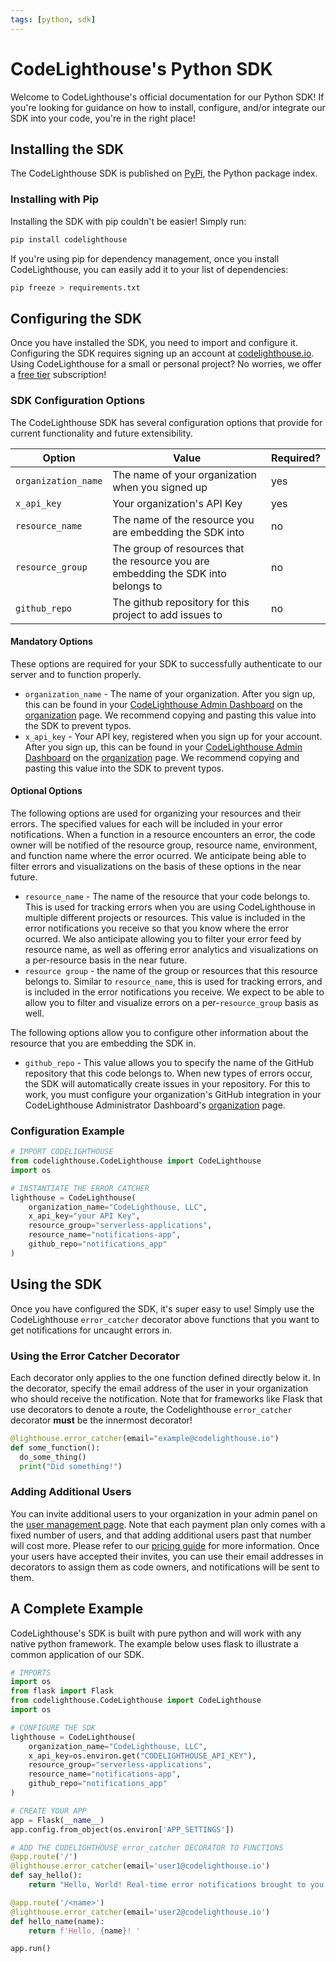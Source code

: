 ```yaml
---
tags: [python, sdk]
---
```


# CodeLighthouse's Python SDK

Welcome to CodeLighthouse's official documentation for our Python SDK! If you're looking for guidance on how to install, configure, and/or integrate our SDK into your code, you're in the right place! 

## Installing the SDK
The CodeLighthouse SDK is published on [PyPi](https://pypi.org/), the Python package index. 

### Installing with Pip
Installing the SDK with pip couldn't be easier! 
Simply run:

```bash
pip install codelighthouse
```

If you're using pip for dependency management, once you install CodeLighthouse, you can easily add it to your list of dependencies:
```bash
pip freeze > requirements.txt
```

## Configuring the SDK
Once you have installed the SDK, you need to import and configure it. Configuring the SDK requires signing up an account at [codelighthouse.io](https://codelighthouse.io). Using CodeLighthouse for a small or personal project? No worries, we offer a [free tier](https://codelighthouse.io/#pricing) subscription!

### SDK Configuration Options
The CodeLighthouse SDK has several configuration options that provide for current functionality and future extensibility. 
<!-- title: SDK Configuration Options -->
| Option                  | Value                                          | Required? |
|-------------------------|------------------------------------------------|-----------|
|`organization_name`      |The name of your organization when you signed up| yes       |
|`x_api_key`              |Your organization's API Key                     | yes       |
|`resource_name`          | The name of the resource you are embedding the SDK into| no|
|`resource_group`         |The group of resources that the resource you are embedding the SDK into belongs to| no |
|`github_repo`            | The github repository for this project to add issues to|no|

#### Mandatory Options
These options are required for your SDK to successfully authenticate to our server and to function properly.
* `organization_name`  - The name of your organization. After you sign up, this can be found in your [CodeLighthouse Admin Dashboard](https://codelighthouse.io/admin) on the [organization](https://codelighthouse.io/admin/organization) page. We recommend copying and pasting this value into the SDK to prevent typos.
* `x_api_key` - Your API key, registered when you sign up for your account. After you sign up, this can be found in your [CodeLighthouse Admin Dashboard](https://codelighthouse.io/admin) on the [organization](https://codelighthouse.io/admin/organization) page. We recommend copying and pasting this value into the SDK to prevent typos.

#### Optional Options
The following options are used for organizing your resources and their errors. The specified values for each will be included in your error notifications. When a function in a resource encounters an error, the code owner will be notified of the resource group, resource name, environment, and function name where the error ocurred. We anticipate being able to filter errors and visualizations on the basis of these options in the near future.

* `resource_name` - The name of the resource that your code belongs to. This is used for tracking errors when you are using CodeLighthouse in multiple different projects or resources. This value is included in the error notifications you receive so that you know where the error ocurred. We also anticipate allowing you to filter your error feed by resource name, as well as offering error analytics and visualizations on a per-resource basis in the near future. 
* `resource group` - the name of the group or resources that this resource belongs to. Similar to `resource_name`, this is used for tracking errors, and is included in the error notifications you receive. We expect to be able to allow you to filter and visualize errors on a per-`resource_group` basis as well. 

The following options allow you to configure other information about the resource that you are embedding the SDK in.
* `github_repo` - This value allows you to specify the name of the GitHub repository that this code belongs to. When new types of errors occur, the SDK will automatically create issues in your repository. For this to work, you must configure your organization's GitHub integration in your CodeLighthouse Administrator Dashboard's [organization](https://codelighthouse.io/admin/organization) page. 

### Configuration Example
```python
# IMPORT CODELIGHTHOUSE
from codelighthouse.CodeLighthouse import CodeLighthouse
import os

# INSTANTIATE THE ERROR CATCHER
lighthouse = CodeLighthouse(
    organization_name="CodeLighthouse, LLC",
    x_api_key="your API Key",
    resource_group="serverless-applications",
    resource_name="notifications-app",
    github_repo="notifications_app"
)
```

## Using the SDK
Once you have configured the SDK, it's super easy to use! Simply use the CodeLighthouse `error_catcher` decorator above functions that you want to get notifications for uncaught errors in. 

### Using the Error Catcher Decorator
Each decorator only applies to the one function defined directly below it. In the decorator, specify the email address of the user in your organization who should receive the notification. 
Note that for frameworks like Flask that use decorators to denote a route, the Codelighthouse `error_catcher` decorator 
**must** be the innermost decorator!
```python
@lighthouse.error_catcher(email="example@codelighthouse.io")
def some_function():
  do_some_thing()
  print("Did something!")
```

### Adding Additional Users
You can invite additional users to your organization in your admin panel on the [user management page](https://codelighthouse.io/admin/users). Note that each payment plan only comes with a fixed number of users, and that adding additional users past that number will cost more. Please refer to our [pricing guide](https://codelighthouse.io/#pricing) for more information.
Once your users have accepted their invites, you can use their email addresses in decorators to assign them as code owners, and notifications
will be sent to them.

## A Complete Example
CodeLighthouse's SDK is built with pure python and will work with any native python framework. The example below uses flask to illustrate a common application of our SDK. 

```python
# IMPORTS
import os
from flask import Flask
from codelighthouse.CodeLighthouse import CodeLighthouse
import os

# CONFIGURE THE SDK
lighthouse = CodeLighthouse(
    organization_name="CodeLighthouse, LLC",
    x_api_key=os.environ.get("CODELIGHTHOUSE_API_KEY"),
    resource_group="serverless-applications",
    resource_name="notifications-app",
    github_repo="notifications_app"
)

# CREATE YOUR APP
app = Flask(__name__)
app.config.from_object(os.environ['APP_SETTINGS'])

# ADD THE CODELIGHTHOUSE error_catcher DECORATOR TO FUNCTIONS
@app.route('/')
@lighthouse.error_catcher(email='user1@codelighthouse.io')
def say_hello():
    return "Hello, World! Real-time error notifications brought to you by CodeLighthouse"

@app.route('/<name>')
@lighthouse.error_catcher(email='user2@codelighthouse.io')
def hello_name(name):
    return f'Hello, {name}! '

app.run()
```
